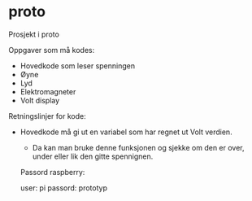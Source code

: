 # proto
Prosjekt i proto

Oppgaver som må kodes:

- Hovedkode som leser spenningen
- Øyne
- Lyd
- Elektromagneter
- Volt display


Retningslinjer for kode:
- Hovedkode må gi ut en variabel som har regnet ut Volt verdien. 
  - Da kan man bruke denne funksjonen og sjekke om den er over, under eller lik den gitte spennignen. 
  
  Passord raspberry:
  
  user: pi
  passord: prototyp

